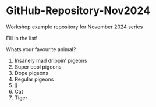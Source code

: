 # GitHub-Repository-Nov2024
Workshop example repository for November 2024 series


Fill in the list!

Whats your favourite animal?
 
1. Insanely mad drippin' pigeons
2. Super cool pigeons
3. Dope pigeons
4. Regular pigeons
5. 🐶
6. Cat
7. Tiger